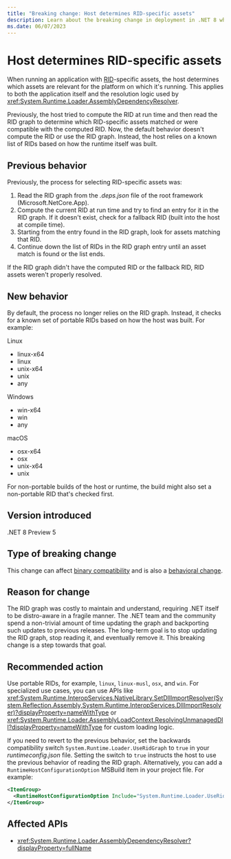 ```yaml
---
title: "Breaking change: Host determines RID-specific assets"
description: Learn about the breaking change in deployment in .NET 8 where the runtime host looks for RID-specific assets via a known list.
ms.date: 06/07/2023
---
```

# Host determines RID-specific assets

When running an application with [RID](../../../rid-catalog.md)-specific assets, the host determines which assets are relevant for the platform on which it's running. This applies to both the application itself and the resolution logic used by <xref:System.Runtime.Loader.AssemblyDependencyResolver>.

Previously, the host tried to compute the RID at run time and then read the RID graph to determine which RID-specific assets matched or were compatible with the computed RID. Now, the default behavior doesn't compute the RID or use the RID graph. Instead, the host relies on a known list of RIDs based on how the runtime itself was built.

## Previous behavior

Previously, the process for selecting RID-specific assets was:

1. Read the RID graph from the *.deps.json* file of the root framework (Microsoft.NetCore.App).
1. Compute the current RID at run time and try to find an entry for it in the RID graph. If it doesn't exist, check for a fallback RID (built into the host at compile time).
1. Starting from the entry found in the RID graph, look for assets matching that RID.
1. Continue down the list of RIDs in the RID graph entry until an asset match is found or the list ends.

If the RID graph didn't have the computed RID or the fallback RID, RID assets weren't properly resolved.

## New behavior

By default, the process no longer relies on the RID graph. Instead, it checks for a known set of portable RIDs based on how the host was built. For example:

Linux

- linux-x64
- linux
- unix-x64
- unix
- any

Windows

- win-x64
- win
- any

macOS

- osx-x64
- osx
- unix-x64
- unix

For non-portable builds of the host or runtime, the build might also set a non-portable RID that's checked first.

## Version introduced

.NET 8 Preview 5

## Type of breaking change

This change can affect [binary compatibility](../../categories.md#binary-compatibility) and is also a [behavioral change](../../categories.md#behavioral-change).

## Reason for change

The RID graph was costly to maintain and understand, requiring .NET itself to be distro-aware in a fragile manner. The .NET team and the community spend a non-trivial amount of time updating the graph and backporting such updates to previous releases. The long-term goal is to stop updating the RID graph, stop reading it, and eventually remove it. This breaking change is a step towards that goal.

## Recommended action

Use portable RIDs, for example, `linux`, `linux-musl`, `osx`, and `win`. For specialized use cases, you can use APIs like <xref:System.Runtime.InteropServices.NativeLibrary.SetDllImportResolver(System.Reflection.Assembly,System.Runtime.InteropServices.DllImportResolver)?displayProperty=nameWithType> or <xref:System.Runtime.Loader.AssemblyLoadContext.ResolvingUnmanagedDll?displayProperty=nameWithType> for custom loading logic.

If you need to revert to the previous behavior, set the backwards compatibility switch `System.Runtime.Loader.UseRidGraph` to `true` in your *runtimeconfig.json* file. Setting the switch to `true` instructs the host to use the previous behavior of reading the RID graph. Alternatively, you can add a `RuntimeHostConfigurationOption` MSBuild item in your project file. For example:

```xml
<ItemGroup>
  <RuntimeHostConfigurationOption Include="System.Runtime.Loader.UseRidGraph" Value="true" />
</ItemGroup>
```

## Affected APIs

- <xref:System.Runtime.Loader.AssemblyDependencyResolver?displayProperty=fullName>
